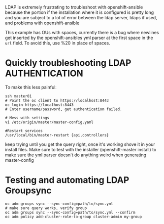 LDAP is extremely frustrating to troubleshoot with openshift-ansible because the portion if the installation where it is configured is pretty long and you are subject to a lot of error between the ldap server, ldaps if used, and problems with openshift-ansible

This example has OUs with spaces, currently there is a bug where newlines get inserted by the openshift-ansibles yml parser at the first space in the `url` field. To avoid this, use %20 in place of spaces.


# Quickly troubleshooting LDAP AUTHENTICATION

To make this less painful:

```
ssh master01
# Point the oc client to https://localhost:8443
oc login https://localhost:8443
# Enter username/password, get authentication failed.

# Mess with settings
vi /etc/origin/master/master-config.yaml

#Restart services
/usr/local/bin/master-restart {api,controllers}
```

keep trying until you get the query right, once it's working shove it in your install files. Make sure to test with the installer (openshift-master install) to make sure the yml parser doesn't do anything weird when generating master-config

# Testing and automating LDAP Groupsync

```
oc adm groups sync --sync-config=path/to/sync.yml
# make sure query works, verify group
oc adm groups sync --sync-config=path/to/sync.yml --confirm
oc adm policy add-cluster-role-to-group cluster-admin my-group
```

